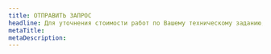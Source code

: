 ```yaml
---
title: ОТПРАВИТЬ ЗАПРОС
headline: Для уточнения стоимости работ по Вашему техническому заданию, определения оптимальных технологий, а также по вопросам сотрудничества, заполните эту форму, и наш специалист свяжется с Вами.
metaTitle: 
metaDescription: 
---
```




